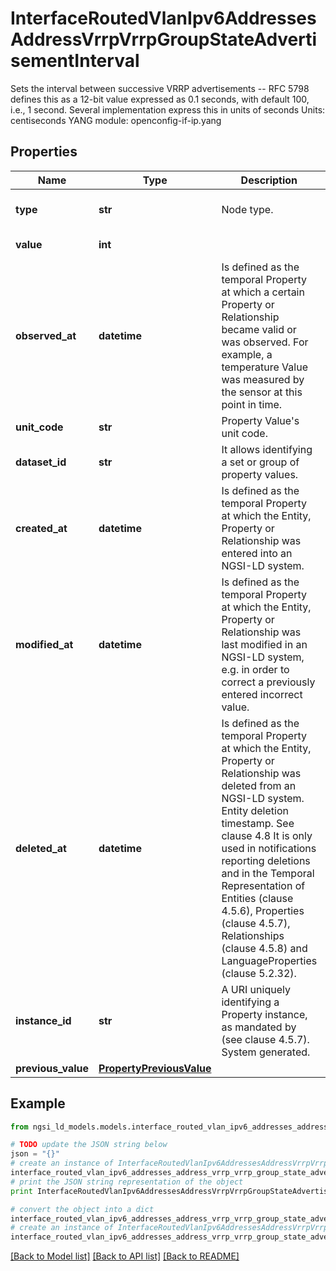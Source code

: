 # InterfaceRoutedVlanIpv6AddressesAddressVrrpVrrpGroupStateAdvertisementInterval

Sets the interval between successive VRRP advertisements -- RFC 5798 defines this as a 12-bit value expressed as 0.1 seconds, with default 100, i.e., 1 second. Several implementation express this in units of seconds  Units: centiseconds  YANG module: openconfig-if-ip.yang 

## Properties

Name | Type | Description | Notes
------------ | ------------- | ------------- | -------------
**type** | **str** | Node type.  | [optional] [default to 'Property']
**value** | **int** |  | [default to 100]
**observed_at** | **datetime** | Is defined as the temporal Property at which a certain Property or Relationship became valid or was observed. For example, a temperature Value was measured by the sensor at this point in time.  | [optional] 
**unit_code** | **str** | Property Value&#39;s unit code.  | [optional] 
**dataset_id** | **str** | It allows identifying a set or group of property values.  | [optional] 
**created_at** | **datetime** | Is defined as the temporal Property at which the Entity, Property or Relationship was entered into an NGSI-LD system.  | [optional] [readonly] 
**modified_at** | **datetime** | Is defined as the temporal Property at which the Entity, Property or Relationship was last modified in an NGSI-LD system, e.g. in order to correct a previously entered incorrect value.  | [optional] [readonly] 
**deleted_at** | **datetime** | Is defined as the temporal Property at which the Entity, Property or Relationship was deleted from an NGSI-LD system.  Entity deletion timestamp. See clause 4.8 It is only used in notifications reporting deletions and in the Temporal Representation of Entities (clause 4.5.6), Properties (clause 4.5.7), Relationships (clause 4.5.8) and LanguageProperties (clause 5.2.32).  | [optional] [readonly] 
**instance_id** | **str** | A URI uniquely identifying a Property instance, as mandated by (see clause 4.5.7). System generated.  | [optional] [readonly] 
**previous_value** | [**PropertyPreviousValue**](PropertyPreviousValue.md) |  | [optional] 

## Example

```python
from ngsi_ld_models.models.interface_routed_vlan_ipv6_addresses_address_vrrp_vrrp_group_state_advertisement_interval import InterfaceRoutedVlanIpv6AddressesAddressVrrpVrrpGroupStateAdvertisementInterval

# TODO update the JSON string below
json = "{}"
# create an instance of InterfaceRoutedVlanIpv6AddressesAddressVrrpVrrpGroupStateAdvertisementInterval from a JSON string
interface_routed_vlan_ipv6_addresses_address_vrrp_vrrp_group_state_advertisement_interval_instance = InterfaceRoutedVlanIpv6AddressesAddressVrrpVrrpGroupStateAdvertisementInterval.from_json(json)
# print the JSON string representation of the object
print InterfaceRoutedVlanIpv6AddressesAddressVrrpVrrpGroupStateAdvertisementInterval.to_json()

# convert the object into a dict
interface_routed_vlan_ipv6_addresses_address_vrrp_vrrp_group_state_advertisement_interval_dict = interface_routed_vlan_ipv6_addresses_address_vrrp_vrrp_group_state_advertisement_interval_instance.to_dict()
# create an instance of InterfaceRoutedVlanIpv6AddressesAddressVrrpVrrpGroupStateAdvertisementInterval from a dict
interface_routed_vlan_ipv6_addresses_address_vrrp_vrrp_group_state_advertisement_interval_form_dict = interface_routed_vlan_ipv6_addresses_address_vrrp_vrrp_group_state_advertisement_interval.from_dict(interface_routed_vlan_ipv6_addresses_address_vrrp_vrrp_group_state_advertisement_interval_dict)
```
[[Back to Model list]](../README.md#documentation-for-models) [[Back to API list]](../README.md#documentation-for-api-endpoints) [[Back to README]](../README.md)


